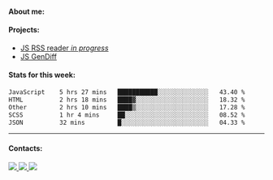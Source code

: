 #### About me:

#### Projects:
- [JS RSS reader *in progress*](https://github.com/GKoil/frontend-project-lvl3)
- [JS GenDiff](https://github.com/GKoil/GenDiff)

#### Stats for this week:
<!--START_SECTION:waka-->

```txt
JavaScript    5 hrs 27 mins   ███████████░░░░░░░░░░░░░░   43.40 %
HTML          2 hrs 18 mins   ████▓░░░░░░░░░░░░░░░░░░░░   18.32 %
Other         2 hrs 10 mins   ████▒░░░░░░░░░░░░░░░░░░░░   17.28 %
SCSS          1 hr 4 mins     ██░░░░░░░░░░░░░░░░░░░░░░░   08.52 %
JSON          32 mins         █░░░░░░░░░░░░░░░░░░░░░░░░   04.33 %
```

<!--END_SECTION:waka-->
---
#### Contacts:

<a target='_blank' title='LinkedIn' href="https://www.linkedin.com/in/gkoil/">
  <img src="https://img.shields.io/badge/LinkedIn-0077B5?style=for-the-badge&logo=linkedin&logoColor=white" />
</a>
<a target='_blank' title='Telegram' href="https://t.me/gkoil">
  <img src="https://img.shields.io/badge/Telegram-2CA5E0?style=for-the-badge&logo=telegram&logoColor=white" />
</a>
<a target='_blank' title='Gmail' href="mailto: gk.grigorev@gmail.com">
  <img src="https://img.shields.io/badge/Gmail-D14836?style=for-the-badge&logo=gmail&logoColor=white" />
</a>

